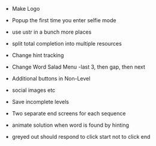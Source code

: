 
- Make Logo
- Popup the first time you enter selfie mode

- use ustr in a bunch more places
- split total completion into multiple resources
- Change hint tracking

- Change Word Salad Menu -last 3, then gap, then next


- Additional buttons in Non-Level
- social images etc
- Save incomplete levels

- Two separate end screens for each sequence

- animate solution when word is found by hinting
- greyed out should respond to click start not to click end
